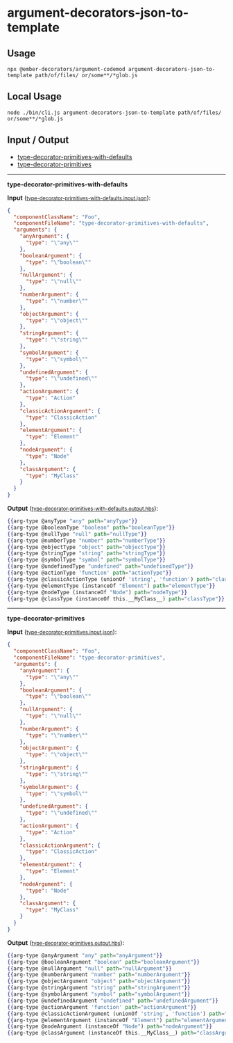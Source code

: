 # argument-decorators-json-to-template


## Usage

```
npx @ember-decorators/argument-codemod argument-decorators-json-to-template path/of/files/ or/some**/*glob.js
```

## Local Usage
```
node ./bin/cli.js argument-decorators-json-to-template path/of/files/ or/some**/*glob.js
```

## Input / Output

<!--FIXTURES_TOC_START-->
* [type-decorator-primitives-with-defaults](#type-decorator-primitives-with-defaults)
* [type-decorator-primitives](#type-decorator-primitives)
<!--FIXTURES_TOC_END-->

<!--FIXTURES_CONTENT_START-->
---
<a id="type-decorator-primitives-with-defaults">**type-decorator-primitives-with-defaults**</a>

**Input** (<small>[type-decorator-primitives-with-defaults.input.json](transforms/argument-decorators-json-to-template/__testfixtures__/type-decorator-primitives-with-defaults.input.json)</small>):
```json
{
  "componentClassName": "Foo",
  "componentFileName": "type-decorator-primitives-with-defaults",
  "arguments": {
    "anyArgument": {
      "type": "\"any\""
    },
    "booleanArgument": {
      "type": "\"boolean\""
    },
    "nullArgument": {
      "type": "\"null\""
    },
    "numberArgument": {
      "type": "\"number\""
    },
    "objectArgument": {
      "type": "\"object\""
    },
    "stringArgument": {
      "type": "\"string\""
    },
    "symbolArgument": {
      "type": "\"symbol\""
    },
    "undefinedArgument": {
      "type": "\"undefined\""
    },
    "actionArgument": {
      "type": "Action"
    },
    "classicActionArgument": {
      "type": "ClassicAction"
    },
    "elementArgument": {
      "type": "Element"
    },
    "nodeArgument": {
      "type": "Node"
    },
    "classArgument": {
      "type": "MyClass"
    }
  }
}

```

**Output** (<small>[type-decorator-primitives-with-defaults.output.hbs](transforms/argument-decorators-json-to-template/__testfixtures__/type-decorator-primitives-with-defaults.output.hbs)</small>):
```hbs
{{arg-type @anyType "any" path="anyType"}}
{{arg-type @booleanType "boolean" path="booleanType"}}
{{arg-type @nullType "null" path="nullType"}}
{{arg-type @numberType "number" path="numberType"}}
{{arg-type @objectType "object" path="objectType"}}
{{arg-type @stringType "string" path="stringType"}}
{{arg-type @symbolType "symbol" path="symbolType"}}
{{arg-type @undefinedType "undefined" path="undefinedType"}}
{{arg-type @actionType 'function' path="actionType"}}
{{arg-type @classicActionType (unionOf 'string', 'function') path="classicActionType"}}
{{arg-type @elementType (instanceOf "Element") path="elementType"}}
{{arg-type @nodeType (instanceOf "Node") path="nodeType"}}
{{arg-type @classType (instanceOf this.__MyClass__) path="classType"}}
```
---
<a id="type-decorator-primitives">**type-decorator-primitives**</a>

**Input** (<small>[type-decorator-primitives.input.json](transforms/argument-decorators-json-to-template/__testfixtures__/type-decorator-primitives.input.json)</small>):
```json
{
  "componentClassName": "Foo",
  "componentFileName": "type-decorator-primitives",
  "arguments": {
    "anyArgument": {
      "type": "\"any\""
    },
    "booleanArgument": {
      "type": "\"boolean\""
    },
    "nullArgument": {
      "type": "\"null\""
    },
    "numberArgument": {
      "type": "\"number\""
    },
    "objectArgument": {
      "type": "\"object\""
    },
    "stringArgument": {
      "type": "\"string\""
    },
    "symbolArgument": {
      "type": "\"symbol\""
    },
    "undefinedArgument": {
      "type": "\"undefined\""
    },
    "actionArgument": {
      "type": "Action"
    },
    "classicActionArgument": {
      "type": "ClassicAction"
    },
    "elementArgument": {
      "type": "Element"
    },
    "nodeArgument": {
      "type": "Node"
    },
    "classArgument": {
      "type": "MyClass"
    }
  }
}
```

**Output** (<small>[type-decorator-primitives.output.hbs](transforms/argument-decorators-json-to-template/__testfixtures__/type-decorator-primitives.output.hbs)</small>):
```hbs
{{arg-type @anyArgument "any" path="anyArgument"}}
{{arg-type @booleanArgument "boolean" path="booleanArgument"}}
{{arg-type @nullArgument "null" path="nullArgument"}}
{{arg-type @numberArgument "number" path="numberArgument"}}
{{arg-type @objectArgument "object" path="objectArgument"}}
{{arg-type @stringArgument "string" path="stringArgument"}}
{{arg-type @symbolArgument "symbol" path="symbolArgument"}}
{{arg-type @undefinedArgument "undefined" path="undefinedArgument"}}
{{arg-type @actionArgument 'function' path="actionArgument"}}
{{arg-type @classicActionArgument (unionOf 'string', 'function') path="classicActionArgument"}}
{{arg-type @elementArgument (instanceOf "Element") path="elementArgument"}}
{{arg-type @nodeArgument (instanceOf "Node") path="nodeArgument"}}
{{arg-type @classArgument (instanceOf this.__MyClass__) path="classArgument"}}
```
<!--FIXTURES_CONTENT_END-->